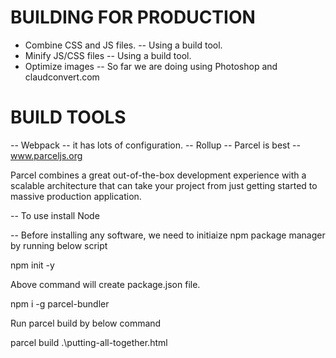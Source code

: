 # BUILDING FOR PRODUCTION

- Combine CSS and JS files. -- Using a build tool.
- Minify JS/CSS files -- Using a build tool.
- Optimize images -- So far we are doing using Photoshop and claudconvert.com

# BUILD TOOLS

-- Webpack -- it has lots of configuration.
-- Rollup
-- Parcel is best -- www.parceljs.org

Parcel combines a great out-of-the-box development experience with a scalable architecture that can take your project from just getting started to massive production application.

-- To use install Node

-- Before installing any software, we need to initiaize npm package manager by running below script

npm init -y

Above command will create package.json file.

npm i -g parcel-bundler

Run parcel build by below command

parcel build .\putting-all-together.html
